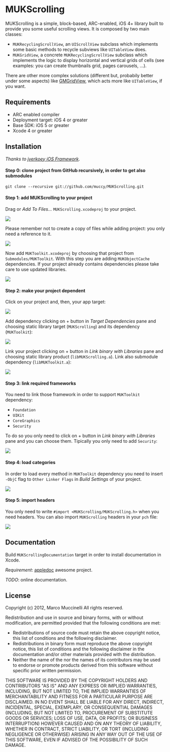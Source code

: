 MUKScrolling
===========
MUKScrolling is a simple, block-based, ARC-enabled, iOS 4+ library built to provide you some useful scrolling views.
It is composed by two main classes:
* `MUKRecyclingScrollView`, an `UIScrollView` subclass which implements some basic methods to recycle subviews like `UITableView` does.
* `MUKGridView`, a concrete `MUKRecyclingScrollView` subclass which implements the logic to display horizontal and vertical grids of cells (see examples: you can create thumbnails grid, pages carousels, ...).

There are other more complex solutions (different but, probabily better under some aspects) like [GMGridView], which acts more like `UITableView`, if you want.

Requirements
------------
* ARC enabled compiler
* Deployment target: iOS 4 or greater
* Base SDK: iOS 5 or greater
* Xcode 4 or greater

Installation
------------
*Thanks to [jverkoey iOS Framework]*.

#### Step 0: clone project from GitHub recursively, in order to get also submodules

    git clone --recursive git://github.com/muccy/MUKScrolling.git

#### Step 1: add MUKScrolling to your project
Drag or *Add To Files...* `MUKScrolling.xcodeproj` to your project.

<img src="http://i.imgur.com/MZZwt.png" />

Please remember not to create a copy of files while adding project: you only need a reference to it.

<img src="http://i.imgur.com/kXEJZ.png" />

Now add `MUKToolkit.xcodeproj` by choosing that project from `Submodules/MUKToolkit`. With this step you are adding `MUKObjectCache` dependencies. If your project already contains dependencies please take care to use updated libraries.

<img src="http://i.imgur.com/AQkuD.png" />

#### Step 2: make your project dependent
Click on your project and, then, your app target:

<img src="http://i.imgur.com/J10tA.png" />

Add dependency clicking on + button in *Target Dependencies* pane and choosing static library target (`MUKScrolling`) and its dependency (`MUKToolkit`):

<img src="http://i.imgur.com/XUAMK.png" />

Link your project clicking on + button in *Link binary with Libraries* pane and choosing static library product (`libMUKScrolling.a`). Link also submodule dependency (`libMUKToolkit.a`):

<img src="http://i.imgur.com/Cqjx5.png" />

#### Step 3: link required frameworks
You need to link those framework in order to support `MUKToolkit` dependency:

* `Foundation`
* `UIKit`
* `CoreGraphics`
* `Security`

To do so you only need to click on + button in *Link binary with Libraries* pane and you can choose them. Tipically you only need to add `Security`:

<img src="http://i.imgur.com/fTdEp.png" />

#### Step 4: load categories
In order to load every method in `MUKToolkit` dependency you need to insert `-ObjC` flag to `Other Linker Flags` in *Build Settings* of your project.

<img src="http://i.imgur.com/u9OUD.png" /> 


#### Step 5: import headers
You only need to write `#import <MUKScrolling/MUKScrolling.h>` when you need headers.
You can also import `MUKScrolling` headers in your `pch` file:

<img src="http://i.imgur.com/owsNo.png" />


Documentation
-------------
Build `MUKScrollingDocumentation` target in order to install documentation in Xcode.

*Requirement*: [appledoc] awesome project.

*TODO*: online documentation.



License
-------
Copyright (c) 2012, Marco Muccinelli
All rights reserved.

Redistribution and use in source and binary forms, with or without
modification, are permitted provided that the following conditions are met:

* Redistributions of source code must retain the above copyright
notice, this list of conditions and the following disclaimer.
* Redistributions in binary form must reproduce the above copyright
notice, this list of conditions and the following disclaimer in the
documentation and/or other materials provided with the distribution.
* Neither the name of the <organization> nor the
names of its contributors may be used to endorse or promote products
derived from this software without specific prior written permission.

THIS SOFTWARE IS PROVIDED BY THE COPYRIGHT HOLDERS AND CONTRIBUTORS "AS IS" AND
ANY EXPRESS OR IMPLIED WARRANTIES, INCLUDING, BUT NOT LIMITED TO, THE IMPLIED
WARRANTIES OF MERCHANTABILITY AND FITNESS FOR A PARTICULAR PURPOSE ARE
DISCLAIMED. IN NO EVENT SHALL <COPYRIGHT HOLDER> BE LIABLE FOR ANY
DIRECT, INDIRECT, INCIDENTAL, SPECIAL, EXEMPLARY, OR CONSEQUENTIAL DAMAGES
(INCLUDING, BUT NOT LIMITED TO, PROCUREMENT OF SUBSTITUTE GOODS OR SERVICES;
 LOSS OF USE, DATA, OR PROFITS; OR BUSINESS INTERRUPTION) HOWEVER CAUSED AND
ON ANY THEORY OF LIABILITY, WHETHER IN CONTRACT, STRICT LIABILITY, OR TORT
(INCLUDING NEGLIGENCE OR OTHERWISE) ARISING IN ANY WAY OUT OF THE USE OF THIS
SOFTWARE, EVEN IF ADVISED OF THE POSSIBILITY OF SUCH DAMAGE.


[GMGridView]: https://github.com/gmoledina/GMGridView
[jverkoey iOS Framework]: https://github.com/jverkoey/iOS-Framework
[appledoc]: https://github.com/tomaz/appledoc
